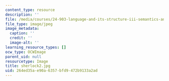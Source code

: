 ```yaml
---
content_type: resource
description: ''
file: /media/courses/24-903-language-and-its-structure-iii-semantics-and-pragmatics-spring-2005/264ed35ae90a6357bfd9472b9133a2ad_sherlock2.jpg
file_type: image/jpeg
image_metadata:
  caption: ''
  credit: ''
  image-alt: ''
learning_resource_types: []
ocw_type: OCWImage
parent_uid: null
resourcetype: Image
title: sherlock2.jpg
uid: 264ed35a-e90a-6357-bfd9-472b9133a2ad
---
```

